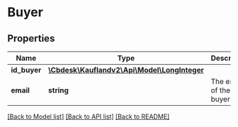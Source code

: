# Buyer

## Properties
Name | Type | Description | Notes
------------ | ------------- | ------------- | -------------
**id_buyer** | [**\Cbdesk\Kauflandv2\Api\Model\LongInteger**](LongInteger.md) |  | 
**email** | **string** | The email of the buyer | 

[[Back to Model list]](../../README.md#documentation-for-models) [[Back to API list]](../../README.md#documentation-for-api-endpoints) [[Back to README]](../../README.md)

